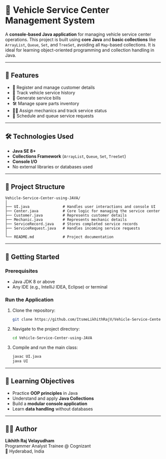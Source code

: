 # 🚗 Vehicle Service Center Management System

A **console-based Java application** for managing vehicle service center operations. This project is built using **core Java** and **basic collections** like `ArrayList`, `Queue`, `Set`, and `TreeSet`, avoiding all `Map`-based collections. It is ideal for learning object-oriented programming and collection handling in Java.

---

## 📌 Features

- 🔧 Register and manage customer details
- 🚙 Track vehicle service history
- 🧾 Generate service bills
- 🛠️ Manage spare parts inventory
- 👨‍🔧 Assign mechanics and track service status
- 📅 Schedule and queue service requests

---

## 🛠️ Technologies Used

- **Java SE 8+**
- **Collections Framework** (`ArrayList`, `Queue`, `Set`, `TreeSet`)
- **Console I/O**
- No external libraries or databases used

---

## 📁 Project Structure

```
Vehicle-Service-Center-using-JAVA/
│
├── UI.java               # Handles user interactions and console UI
├── Center.java           # Core logic for managing the service center
├── Customer.java         # Represents customer details
├── Mechanic.java         # Represents mechanic details
├── ServiceRecord.java    # Stores completed service records
├── ServiceRequest.java   # Handles incoming service requests
│
└── README.md             # Project documentation
```

---

## 🚀 Getting Started

### Prerequisites

- Java JDK 8 or above
- Any IDE (e.g., IntelliJ IDEA, Eclipse) or terminal

### Run the Application

1. Clone the repository:
   ```bash
   git clone https://github.com/ItsmeLikhithRajV/Vehicle-Service-Center-using-JAVA.git
   ```
2. Navigate to the project directory:
   ```bash
   cd Vehicle-Service-Center-using-JAVA
   ```
3. Compile and run the main class:
   ```bash
   javac UI.java
   java UI
   ```

---

## 🧠 Learning Objectives

- Practice **OOP principles** in Java
- Understand and apply **Java Collections**
- Build a **modular console application**
- Learn **data handling** without databases

---

## 🙋‍♂️ Author

**Likhith Raj Velayudham**  
Programmer Analyst Trainee @ Cognizant  
📍 Hyderabad, India  
